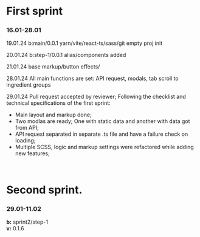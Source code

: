 <h1>First sprint</h1>
<h3>16.01-28.01</h3>
19.01.24
b:main/0.0.1
yarn/vite/react-ts/sass/git empty proj init

20.01.24
b:step-1/0.0.1
alias/components added

21.01.24
base markup/button effects/

28.01.24
All main functions are set:
API request, modals, tab scroll to ingredient groups

29.01.24
Pull request accepted by reviewer;
Following the checklist and technical specifications of the first sprint:
* Main layout and markup done;
* Two modlas are ready; One with static data and another with data got from API;
* API request separated in separate .ts file and have a failure check on loading;
* Multiple SCSS, logic and markup settings were refactored while adding new features;


<br>
<h1>Second sprint.</h1>
<h3>29.01-11.02</h3>
<b>b:</b> sprint2/step-1<br> 
<b>v:</b> 0.1.6


